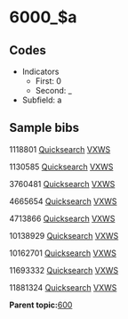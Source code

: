 # 6000\_$a

## Codes

-   Indicators
    -   First: 0
    -   Second: \_
-   Subfield: a

## Sample bibs

1118801 [Quicksearch](https://search.library.yale.edu/catalog/1118801) [VXWS](http://prodorbis.library.yale.edu:7014/vxws/GetHoldingsService?bibId=1118801)

1130585 [Quicksearch](https://search.library.yale.edu/catalog/1130585) [VXWS](http://prodorbis.library.yale.edu:7014/vxws/GetHoldingsService?bibId=1130585)

3760481 [Quicksearch](https://search.library.yale.edu/catalog/3760481) [VXWS](http://prodorbis.library.yale.edu:7014/vxws/GetHoldingsService?bibId=3760481)

4665654 [Quicksearch](https://search.library.yale.edu/catalog/4665654) [VXWS](http://prodorbis.library.yale.edu:7014/vxws/GetHoldingsService?bibId=4665654)

4713866 [Quicksearch](https://search.library.yale.edu/catalog/4713866) [VXWS](http://prodorbis.library.yale.edu:7014/vxws/GetHoldingsService?bibId=4713866)

10138929 [Quicksearch](https://search.library.yale.edu/catalog/10138929) [VXWS](http://prodorbis.library.yale.edu:7014/vxws/GetHoldingsService?bibId=10138929)

10162701 [Quicksearch](https://search.library.yale.edu/catalog/10162701) [VXWS](http://prodorbis.library.yale.edu:7014/vxws/GetHoldingsService?bibId=10162701)

11693332 [Quicksearch](https://search.library.yale.edu/catalog/11693332) [VXWS](http://prodorbis.library.yale.edu:7014/vxws/GetHoldingsService?bibId=11693332)

11881324 [Quicksearch](https://search.library.yale.edu/catalog/11881324) [VXWS](http://prodorbis.library.yale.edu:7014/vxws/GetHoldingsService?bibId=11881324)

**Parent topic:**[600](../../tags/600/600.md)

